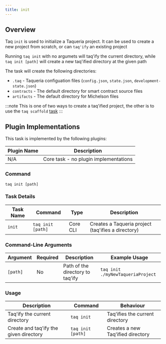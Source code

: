```yaml
---
title: init
---
```


## Overview

Taq `init` is used to initialize a Taqueria project. It can be used to create a new project from scratch, or can `taq'ify` an existing project

Running `taq init` with no argumets will taq'ify the current directory, while `taq init [path]` will create a new taq'ified directory at the given path

The task will create the following directories:

- `.taq` - Taqueria configuation files (`config.json`, `state.json`, `development-state.json`)
- `contracts` - The default directory for smart contract source files
- `artifacts` - The default directory for Michelson files

:::note
This is one of two ways to create a taq'ified project, the other is to use the `taq scaffold` [task](/docs/tasks/scaffold)
:::

## Plugin Implementations

This task is implemented by the following plugins:

| Plugin Name                            | Description                             |
| -------------------------------------- | --------------------------------------- |
| N/A                                    | Core task - no plugin implementations   |

### Command

```shell
taq init [path]
```

### Task Details

| Task Name        | Command                       | Type                      | Description                                                  | 
| ---------------- | ----------------------------- | ------------------------- | ------------------------------------------------------------ |
| `init`           | `taq init [path]`             | Core CLI                  | Creates a Taqueria project (taq'ifies a directory)           |

### Command-Line Arguments

| Argument          | Required | Description                                            | Example Usage                                         |
| ----------------- | -------- | ------------------------------------------------------ | ----------------------------------------------------- |
| `[path]`          | No       | Path of the directory to taq'ify                       | `taq init ./myNewTaqueriaProject`                     |

### Usage

| Description                               | Command                            | Behaviour                                                                     |
| ----------------------------------------- | ---------------------------------- | ----------------------------------------------------------------------------- |
| Taq'ify the current directory             | `taq init`                         | Taq'ifies the current directory                                               |
| Create and taq'ify the given directory    | `taq init [path]`                  | Creates a new Taq'ified directory                                             |

